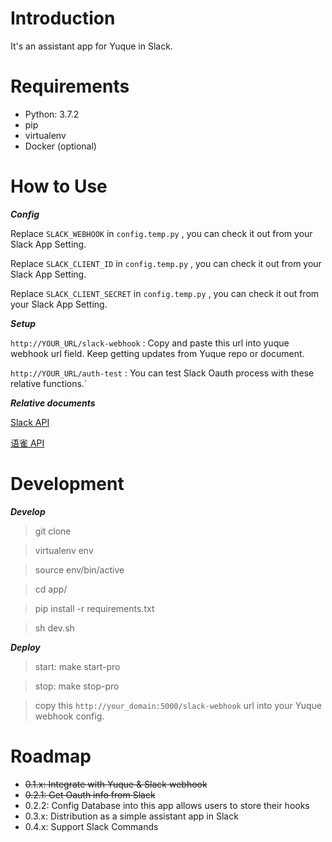 Introduction
============

It's an assistant app for Yuque in Slack. 

Requirements
============

* Python: 3.7.2 
* pip
* virtualenv
* Docker (optional)

How to Use
===========

***Config*** 

Replace `SLACK_WEBHOOK` in `config.temp.py` , you can check it out from your Slack App Setting. 

Replace `SLACK_CLIENT_ID` in `config.temp.py` , you can check it out from your Slack App Setting. 

Replace `SLACK_CLIENT_SECRET` in `config.temp.py` , you can check it out from your Slack App Setting. 

***Setup***

`http://YOUR_URL/slack-webhook` : Copy and paste this url into yuque webhook url field. Keep getting updates from Yuque repo or document. 

`http://YOUR_URL/auth-test` : You can test Slack Oauth process with these relative functions.`

***Relative documents***

[Slack API](https://api.slack.com/slack-apps/)

[语雀 API](https://www.yuque.com/yuque/developer)

Development
============

***Develop***

> git clone 

> virtualenv env 

> source env/bin/active 

> cd app/

> pip install -r requirements.txt

> sh dev.sh

***Deploy***

> start: make start-pro

> stop: make stop-pro 

> copy this `http://your_domain:5000/slack-webhook` url into your Yuque webhook config.

Roadmap
=========

* ~~0.1.x: Integrate with Yuque & Slack webhook~~
* ~~0.2.1: Get Oauth info from Slack~~ 
* 0.2.2: Config Database into this app allows users to store their hooks  
* 0.3.x: Distribution as a simple assistant app in Slack
* 0.4.x: Support Slack Commands 
